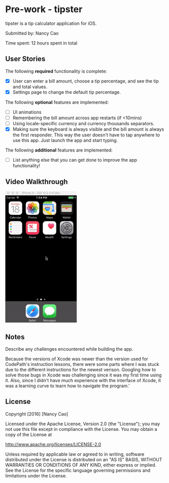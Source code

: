 # Pre-work - tipster
tipster is a tip calculator application for iOS.

Submitted by: Nancy Cao

Time spent: 12 hours spent in total

## User Stories

The following **required** functionality is complete:

* [X] User can enter a bill amount, choose a tip percentage, and see the tip and total values.
* [X] Settings page to change the default tip percentage.

The following **optional** features are implemented:
* [ ] UI animations
* [ ] Remembering the bill amount across app restarts (if <10mins)
* [ ] Using locale-specific currency and currency thousands separators.
* [X] Making sure the keyboard is always visible and the bill amount is always the first responder. This way the user doesn't have to tap anywhere to use this app. Just launch the app and start typing.

The following **additional** features are implemented:

- [ ] List anything else that you can get done to improve the app functionality!

## Video Walkthrough

<img src="demo.gif" title='Video Walkthrough' alt="Video Walkthrough" width="225"/>

## Notes

Describe any challenges encountered while building the app.

Because the versions of Xcode was newer than the version used for CodePath's instruction lessons, there were some parts where I was stuck due to the different instructions for the newest verison. Googling how to solve those bugs in Xcode was challenging since it was my first time using it. Also, since I didn't have much experience with the interface of Xcode, it was a learning curve to learn how to navigate the program.'

## License

Copyright [2016] [Nancy Cao]

Licensed under the Apache License, Version 2.0 (the "License");
you may not use this file except in compliance with the License.
You may obtain a copy of the License at

http://www.apache.org/licenses/LICENSE-2.0

Unless required by applicable law or agreed to in writing, software
distributed under the License is distributed on an "AS IS" BASIS,
WITHOUT WARRANTIES OR CONDITIONS OF ANY KIND, either express or implied.
See the License for the specific language governing permissions and
limitations under the License.
